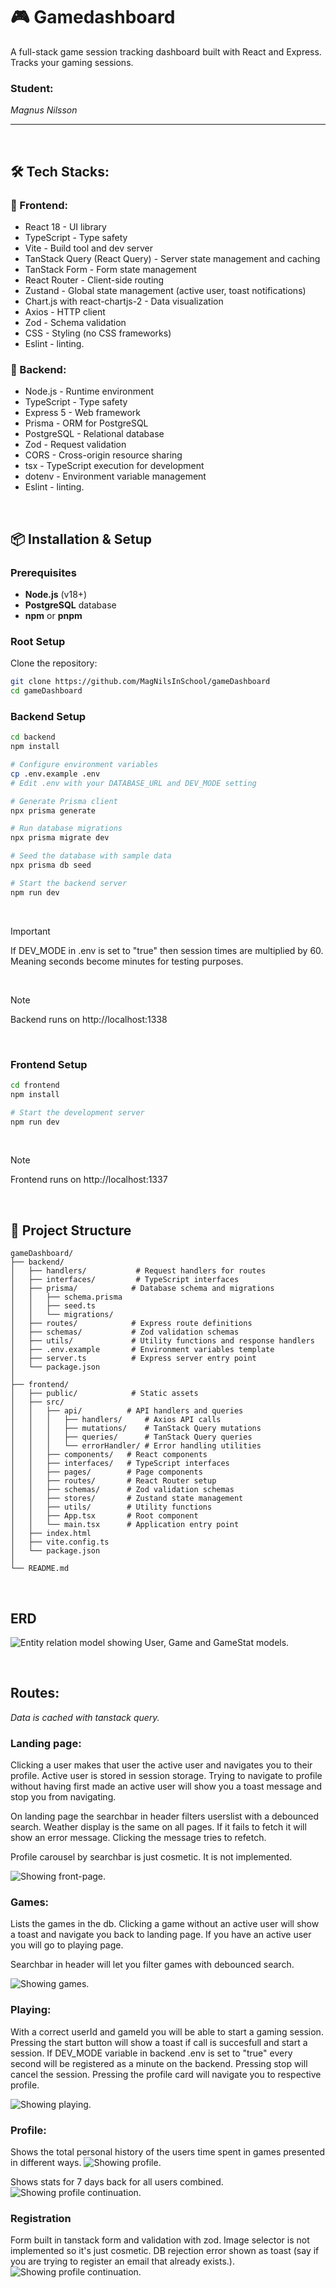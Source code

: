 # 🎮 Gamedashboard

A full-stack game session tracking dashboard built with React and Express. Tracks your gaming sessions.

### Student:

_Magnus Nilsson_

---

<br>

## 🛠️ Tech Stacks:

### 🎨 Frontend:

-   React 18 - UI library
-   TypeScript - Type safety
-   Vite - Build tool and dev server
-   TanStack Query (React Query) - Server state management and caching
-   TanStack Form - Form state management
-   React Router - Client-side routing
-   Zustand - Global state management (active user, toast notifications)
-   Chart.js with react-chartjs-2 - Data visualization
-   Axios - HTTP client
-   Zod - Schema validation
-   CSS - Styling (no CSS frameworks)
-   Eslint - linting.

### 💾 Backend:

-   Node.js - Runtime environment
-   TypeScript - Type safety
-   Express 5 - Web framework
-   Prisma - ORM for PostgreSQL
-   PostgreSQL - Relational database
-   Zod - Request validation
-   CORS - Cross-origin resource sharing
-   tsx - TypeScript execution for development
-   dotenv - Environment variable management
-   Eslint - linting.

<br>

## 📦 Installation & Setup

### Prerequisites

-   **Node.js** (v18+)
-   **PostgreSQL** database
-   **npm** or **pnpm**

### Root Setup

Clone the repository:

```bash
git clone https://github.com/MagNilsInSchool/gameDashboard
cd gameDashboard
```

### Backend Setup

```bash
cd backend
npm install

# Configure environment variables
cp .env.example .env
# Edit .env with your DATABASE_URL and DEV_MODE setting

# Generate Prisma client
npx prisma generate

# Run database migrations
npx prisma migrate dev

# Seed the database with sample data
npx prisma db seed

# Start the backend server
npm run dev
```

<br>

> [!IMPORTANT]
> If DEV_MODE in .env is set to "true" then session times are multiplied by 60. Meaning seconds become minutes for testing purposes.

<br>

> [!NOTE]
> Backend runs on http://localhost:1338

<br>

### Frontend Setup

```bash
cd frontend
npm install

# Start the development server
npm run dev
```

<br>

> [!NOTE]
> Frontend runs on http://localhost:1337

<br>

## 📁 Project Structure

```
gameDashboard/
├── backend/
│   ├── handlers/           # Request handlers for routes
│   ├── interfaces/         # TypeScript interfaces
│   ├── prisma/            # Database schema and migrations
│   │   ├── schema.prisma
│   │   ├── seed.ts
│   │   └── migrations/
│   ├── routes/            # Express route definitions
│   ├── schemas/           # Zod validation schemas
│   ├── utils/             # Utility functions and response handlers
│   ├── .env.example       # Environment variables template
│   ├── server.ts          # Express server entry point
│   └── package.json
│
├── frontend/
│   ├── public/            # Static assets
│   ├── src/
│   │   ├── api/          # API handlers and queries
│   │   │   ├── handlers/     # Axios API calls
│   │   │   ├── mutations/    # TanStack Query mutations
│   │   │   ├── queries/      # TanStack Query queries
│   │   │   └── errorHandler/ # Error handling utilities
│   │   ├── components/   # React components
│   │   ├── interfaces/   # TypeScript interfaces
│   │   ├── pages/        # Page components
│   │   ├── routes/       # React Router setup
│   │   ├── schemas/      # Zod validation schemas
│   │   ├── stores/       # Zustand state management
│   │   ├── utils/        # Utility functions
│   │   ├── App.tsx       # Root component
│   │   └── main.tsx      # Application entry point
│   ├── index.html
│   ├── vite.config.ts
│   └── package.json
│
└── README.md

```

<br>

## ERD

![Entity relation model showing User, Game and GameStat models.](./frontend/public/assets/images/erdDashboard.jpg)

<br>

## Routes:

_Data is cached with tanstack query._

### Landing page:

Clicking a user makes that user the active user and navigates you to their profile. Active user is stored in session storage. Trying to navigate to profile without having first made an active user will show you a toast message and stop you from navigating.

On landing page the searchbar in header filters userslist with a debounced search. Weather display is the same on all pages. If it fails to fetch it will show an error message. Clicking the message tries to refetch.

Profile carousel by searchbar is just cosmetic. It is not implemented.

![Showing front-page.](./frontend/public/assets/images/frontpage.jpg)

### Games:

Lists the games in the db. Clicking a game without an active user will show a toast and navigate you back to landing page. If you have an active user you will go to playing page.

Searchbar in header will let you filter games with debounced search.

![Showing games.](./frontend/public/assets/images/games.jpg)

### Playing:

With a correct userId and gameId you will be able to start a gaming session. Pressing the start button will show a toast if call is succesfull and start a session. If DEV_MODE variable in backend .env is set to "true" every second will be registered as a minute on the backend. Pressing stop will cancel the session. Pressing the profile card will navigate you to respective profile.

![Showing playing.](./frontend/public/assets/images/playing.jpg)

### Profile:

Shows the total personal history of the users time spent in games presented in different ways.
![Showing profile.](./frontend/public/assets/images/profile.jpg)

Shows stats for 7 days back for all users combined.
![Showing profile continuation.](./frontend/public/assets/images/profile1.jpg)

### Registration

Form built in tanstack form and validation with zod. Image selector is not implemented so it's just cosmetic. DB rejection error shown as toast (say if you are trying to register an email that already exists.).
![Showing profile continuation.](./frontend/public/assets/images/registration.jpg)
